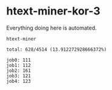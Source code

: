 # htext-miner-kor-3

Everything doing here is automated.

```
htext-miner

total: 628/4514 (13.912272928666372%)

job0: 111
job1: 112
job2: 161
job3: 121
job4: 123
```